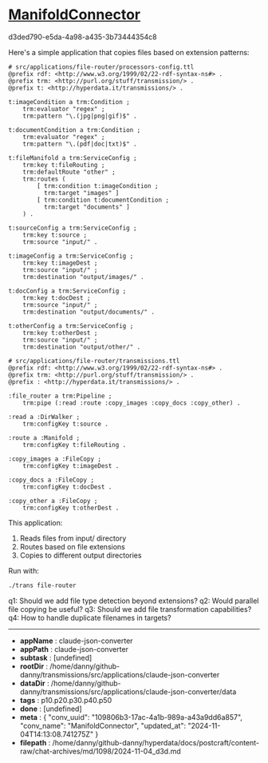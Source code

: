 # [ManifoldConnector](https://claude.ai/chat/109806b3-17ac-4a1b-989a-a43a9dd6a857)

d3ded790-e5da-4a98-a435-3b73444354c8

 Here's a simple application that copies files based on extension patterns:

```turtle
# src/applications/file-router/processors-config.ttl
@prefix rdf: <http://www.w3.org/1999/02/22-rdf-syntax-ns#> .
@prefix trm: <http://purl.org/stuff/transmission/> .
@prefix t: <http://hyperdata.it/transmissions/> .

t:imageCondition a trm:Condition ;
    trm:evaluator "regex" ;
    trm:pattern "\.(jpg|png|gif)$" .

t:documentCondition a trm:Condition ;
    trm:evaluator "regex" ;
    trm:pattern "\.(pdf|doc|txt)$" .

t:fileManifold a trm:ServiceConfig ;
    trm:key t:fileRouting ;
    trm:defaultRoute "other" ;
    trm:routes (
        [ trm:condition t:imageCondition ;
          trm:target "images" ]
        [ trm:condition t:documentCondition ;
          trm:target "documents" ]
    ) .

t:sourceConfig a trm:ServiceConfig ;
    trm:key t:source ;
    trm:source "input/" .

t:imageConfig a trm:ServiceConfig ;
    trm:key t:imageDest ;
    trm:source "input/" ;
    trm:destination "output/images/" .

t:docConfig a trm:ServiceConfig ;
    trm:key t:docDest ; 
    trm:source "input/" ;
    trm:destination "output/documents/" .

t:otherConfig a trm:ServiceConfig ;
    trm:key t:otherDest ;
    trm:source "input/" ;
    trm:destination "output/other/" .

# src/applications/file-router/transmissions.ttl
@prefix rdf: <http://www.w3.org/1999/02/22-rdf-syntax-ns#> .
@prefix trm: <http://purl.org/stuff/transmission/> .
@prefix : <http://hyperdata.it/transmissions/> .

:file_router a trm:Pipeline ;
    trm:pipe (:read :route :copy_images :copy_docs :copy_other) .

:read a :DirWalker ;
    trm:configKey t:source .

:route a :Manifold ;
    trm:configKey t:fileRouting .

:copy_images a :FileCopy ;
    trm:configKey t:imageDest .

:copy_docs a :FileCopy ;
    trm:configKey t:docDest .

:copy_other a :FileCopy ;
    trm:configKey t:otherDest .
```

This application:
1. Reads files from input/ directory
2. Routes based on file extensions
3. Copies to different output directories

Run with:
```bash
./trans file-router
```

q1: Should we add file type detection beyond extensions?
q2: Would parallel file copying be useful?
q3: Should we add file transformation capabilities?
q4: How to handle duplicate filenames in targets?

---

* **appName** : claude-json-converter
* **appPath** : claude-json-converter
* **subtask** : [undefined]
* **rootDir** : /home/danny/github-danny/transmissions/src/applications/claude-json-converter
* **dataDir** : /home/danny/github-danny/transmissions/src/applications/claude-json-converter/data
* **tags** : p10.p20.p30.p40.p50
* **done** : [undefined]
* **meta** : {
  "conv_uuid": "109806b3-17ac-4a1b-989a-a43a9dd6a857",
  "conv_name": "ManifoldConnector",
  "updated_at": "2024-11-04T14:13:08.741275Z"
}
* **filepath** : /home/danny/github-danny/hyperdata/docs/postcraft/content-raw/chat-archives/md/1098/2024-11-04_d3d.md